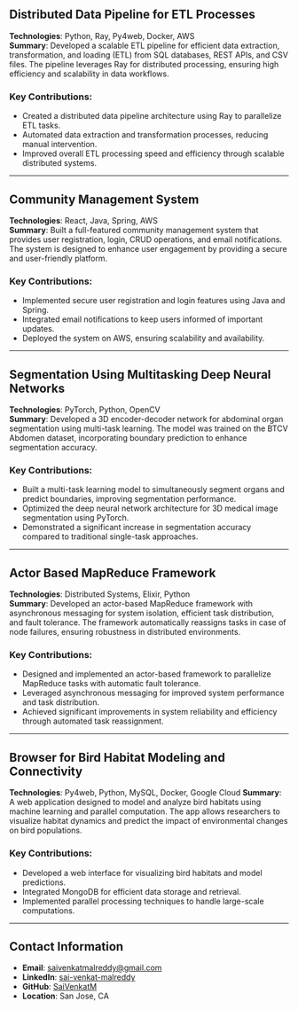 
## Distributed Data Pipeline for ETL Processes
**Technologies**: Python, Ray, Py4web, Docker, AWS  
**Summary**: Developed a scalable ETL pipeline for efficient data extraction, transformation, and loading (ETL) from SQL databases, REST APIs, and CSV files. The pipeline leverages Ray for distributed processing, ensuring high efficiency and scalability in data workflows.

### Key Contributions:
- Created a distributed data pipeline architecture using Ray to parallelize ETL tasks.
- Automated data extraction and transformation processes, reducing manual intervention.
- Improved overall ETL processing speed and efficiency through scalable distributed systems.

<!-- 
### Code & Documentation:
- [GitHub Repository](https://github.com/SaiVenkatM/distributed-etl-pipeline) 
-->

---

## Community Management System
**Technologies**: React, Java, Spring, AWS  
**Summary**: Built a full-featured community management system that provides user registration, login, CRUD operations, and email notifications. The system is designed to enhance user engagement by providing a secure and user-friendly platform.

### Key Contributions:
- Implemented secure user registration and login features using Java and Spring.
- Integrated email notifications to keep users informed of important updates.
- Deployed the system on AWS, ensuring scalability and availability.

<!-- 
### Code & Documentation:
- [GitHub Repository](https://github.com/SaiVenkatM/community-management-system) 
-->

---

## Segmentation Using Multitasking Deep Neural Networks
**Technologies**: PyTorch, Python, OpenCV  
**Summary**: Developed a 3D encoder-decoder network for abdominal organ segmentation using multi-task learning. The model was trained on the BTCV Abdomen dataset, incorporating boundary prediction to enhance segmentation accuracy.

### Key Contributions:
- Built a multi-task learning model to simultaneously segment organs and predict boundaries, improving segmentation performance.
- Optimized the deep neural network architecture for 3D medical image segmentation using PyTorch.
- Demonstrated a significant increase in segmentation accuracy compared to traditional single-task approaches.

<!-- 
### Code & Documentation:
- [GitHub Repository](https://github.com/SaiVenkatM/segmentation-multitask-dnn) 
-->

---

## Actor Based MapReduce Framework
**Technologies**: Distributed Systems, Elixir, Python  
**Summary**: Developed an actor-based MapReduce framework with asynchronous messaging for system isolation, efficient task distribution, and fault tolerance. The framework automatically reassigns tasks in case of node failures, ensuring robustness in distributed environments.

### Key Contributions:
- Designed and implemented an actor-based framework to parallelize MapReduce tasks with automatic fault tolerance.
- Leveraged asynchronous messaging for improved system performance and task distribution.
- Achieved significant improvements in system reliability and efficiency through automated task reassignment.

<!-- 
### Code & Documentation:
- [GitHub Repository](https://github.com/SaiVenkatM/actor-mapreduce) 
-->

---

## Browser for Bird Habitat Modeling and Connectivity
**Technologies**: Py4web, Python, MySQL, Docker, Google Cloud
**Summary**: A web application designed to model and analyze bird habitats using machine learning and parallel computation. The app allows researchers to visualize habitat dynamics and predict the impact of environmental changes on bird populations.

### Key Contributions:
- Developed a web interface for visualizing bird habitats and model predictions.
- Integrated MongoDB for efficient data storage and retrieval.
- Implemented parallel processing techniques to handle large-scale computations.

<!-- 
### Code & Documentation:
- [GitHub Repository](https://github.com/SaiVenkatM/bird-habitat-modeling) 
-->

---

## Contact Information
- **Email**: saivenkatmalreddy@gmail.com  
- **LinkedIn**: [sai-venkat-malreddy](https://www.linkedin.com/in/sai-venkat-malreddy)  
- **GitHub**: [SaiVenkatM](https://github.com/SaiVenkatM)  
- **Location**: San Jose, CA
